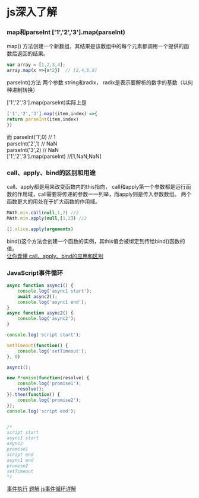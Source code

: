 js深入了解
====
### map和parseInt   ['1','2','3'].map(parseInt)
map() 方法创建一个新数组，其结果是该数组中的每个元素都调用一个提供的函数后返回的结果。
```javascript
var array = [1,2,3,4];
array.map(x =>{x*2})  // [2,4,6,8]
```
parseInt()方法 两个参数 string和radix， radix是表示要解析的数字的基数（以何种进制转换）

['1','2','3'].map(parseInt)实际上是

```javascript
['1','2','3'].map((item,index) =>{
return parseInt(item,index)
})
```
而 parseInt('1',0) // 1   <br>
   parseInt('2',1) // NaN  <br>
   parseInt('3',2) // NaN  <br>
['1','2','3'].map(parseInt)  //[1,NaN,NaN]


### call、apply、bind的区别和用途
call、apply都是用来改变函数内的this指向，
call和apply第一个参数都是运行函数的作用域，call需要将传递的参数一一列举，而apply则是传入参数数组。
两个函数更大的用处在于扩大函数的作用域。
```javascript
MAth.min.call(null,1,2) //2
MAth.min.apply(null,[1,2]) //2

[].slice.apply(arguments)
```
bind()这个方法会创建一个函数的实例，其this值会被绑定到传给bind()函数的值。<br>
[让你弄懂 call、apply、bind的应用和区别](https://juejin.im/post/5a9640335188257a7924d5ef)

### JavaScript事件循环
```javascript
async function async1() {
    console.log('async1 start');
    await async2();
    console.log('async1 end');
}
async function async2() {
	console.log('async2');
}

console.log('script start');

setTimeout(function() {
    console.log('setTimeout');
}, 0)

async1();

new Promise(function(resolve) {
    console.log('promise1');
    resolve();
}).then(function() {
    console.log('promise2');
});
console.log('script end');


/*
script start
async1 start
async2
promise1
script end
async1 end
promise2
setTimeout
*/
```
[事件执行](https://www.cnblogs.com/HanJie0824/p/7913003.html)
[题解](https://github.com/Advanced-Frontend/Daily-Interview-Question/issues/7)
[js事件循环详解](https://juejin.im/post/59e85eebf265da430d571f89)
